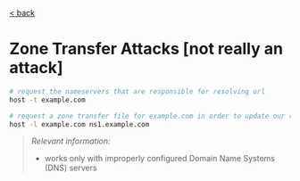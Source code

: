 [< back](../../TABLE_OF_CONTENT.md)

# Zone Transfer Attacks [not really an attack]

```sh
# request the nameservers that are responsible for resolving url
host -t example.com 

# request a zone transfer file for example.com in order to update our record
host -l example.com ns1.example.com 
```

> _Relevant information:_
>
> - works only with improperly configured Domain Name Systems (DNS) servers

